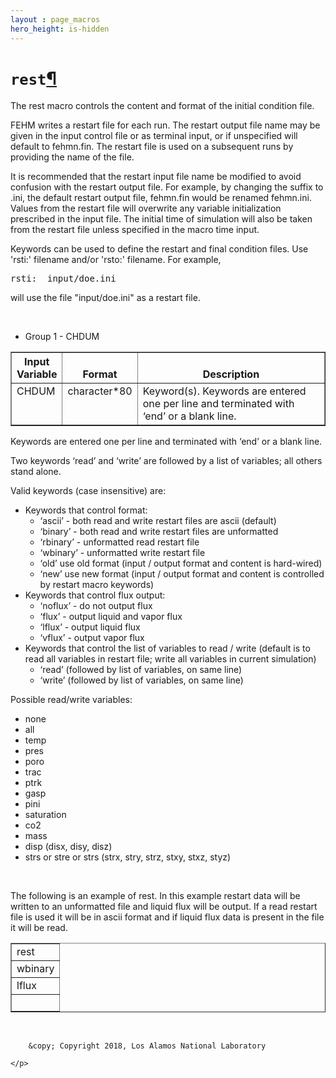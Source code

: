 ```yaml
---
layout : page_macros
hero_height: is-hidden
---
```


<h1><code class="docutils literal notranslate"><span class="pre">rest</span></code><a class="headerlink" href="#rest" title="Permalink to this headline">¶</a></h1>

<p>The <span class="pre">rest</span> macro controls the content and format of the initial condition file.</p> 

<p>FEHM writes a restart file for each run. The restart output file name may be given in the input
control file or as terminal input, or if unspecified will default to fehmn.fin. The restart file is used on a subsequent runs by providing the name of the file.
  
It is recommended that the restart input file name be modified to avoid confusion with the restart output file. For example, by
changing the suffix to .ini, the default restart output file, fehmn.fin would be renamed fehmn.ini. Values from
the restart file will overwrite any variable initialization prescribed in the input file. The initial
time of simulation will also be taken from the restart file unless specified in the macro time
input.
</p>
<p>Keywords can be used to define the restart and final condition files. Use 'rsti:' filename and/or 'rsto:' filename. For example, <pre>rsti:  input/doe.ini</pre> will use the file "input/doe.ini" as a restart file.</p>
<br>

<ul class="simple">
<li>Group 1 -     CHDUM</li>
</ul>
<table border="1" class="docutils">
<colgroup>
<col width="13%" />
<col width="11%" />
<col width="75%" />
</colgroup>
<thead valign="bottom">
<tr class="row-odd"><th class="head">Input Variable</th>
<th class="head">Format</th>
<th class="head">Description</th>
</tr>
</thead>
<tbody valign="top">
<tr class="row-even"><td>CHDUM</td>
<td>character*80</td>
<td>Keyword(s).  Keywords are entered one per line and terminated with ‘end’ or a blank line.</td>
</tr>
</tbody>
</table>
<p>Keywords are entered one per line and terminated with ‘end’ or a blank line.</p>
<p>Two keywords ‘read’ and ‘write’ are followed by a list of variables; all others stand alone.</p>
<p>Valid keywords (case insensitive) are:</p>
<ul class="simple">
<li>Keywords that control format:<ul>
<li>‘ascii’ - both read and write restart files are ascii (default)</li>
<li>‘binary’ - both read and write restart files are unformatted</li>
<li>‘rbinary’ - unformatted read restart file</li>
<li>‘wbinary’ - unformatted write restart file</li>
<li>‘old’ use old format (input / output format and content is hard-wired)</li>
<li>‘new’ use new format  (input / output format and content is controlled by restart macro keywords)</li>
</ul>
</li>
<li>Keywords that control flux output:<ul>
<li>‘noflux’ - do not output flux</li>
<li>‘flux’ - output liquid and vapor flux</li>
<li>‘lflux’ -  output liquid flux</li>
<li>‘vflux’ - output vapor flux</li>
</ul>
</li>
<li>Keywords that control the list of variables to read / write
(default is to read all variables in restart file; write
all variables in current simulation)<ul>
<li>‘read’ (followed by list of variables, on same line)</li>
<li>‘write’ (followed by list of variables, on same line)</li>
</ul>
</li>
</ul>
<p>Possible read/write variables:</p>
<ul class="simple">
<li>none</li>
<li>all</li>
<li>temp</li>
<li>pres</li>
<li>poro</li>
<li>trac</li>
<li>ptrk</li>
<li>gasp</li>
<li>pini</li>
<li>saturation</li>
<li>co2</li>
<li>mass</li>
<li>disp (disx, disy, disz)</li>
<li>strs or stre or strs (strx, stry, strz, stxy, stxz, styz)</li>
</ul>
<br>
<p>The following is an example of rest. In this example restart data will be written
to an unformatted file and liquid flux will be output. If a read restart file
is used it will be in ascii format and if liquid flux data is present in the
file it will be read.</p>
<table border="1" class="docutils">
<colgroup>
<col width="100%" />
</colgroup>
<tbody valign="top">
<tr class="row-odd"><td>rest</td>
</tr>
<tr class="row-even"><td>wbinary</td>
</tr>
<tr class="row-odd"><td>lflux</td>
</tr>
<tr class="row-even"><td>&#160;</td>
</tr>
</tbody>
</table>
<br>
  <div role="contentinfo">
    <p>
        
        &copy; Copyright 2018, Los Alamos National Laboratory

    </p>
  </div>
